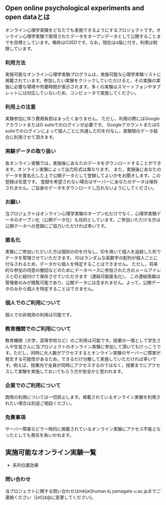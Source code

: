 ## Open online psychological experiments and open dataとは
オンライン心理学実験をどなたでも実施できるようにするプロジェクトです。オンライン心理学実験で取得されたデータをオープンデータとして公開することまでを目標としています。略称はO2EDです。なお，現在はα版に付き，利用は制限しています。

### 利用方法
実施可能なオンライン心理学実験プログラムは，実施可能な心理学実験リストに掲載されています。参加したい実験をクリックしていただけると，その実験の実施に必要な環境や所要時間が表示されます。多くの実験はスマートフォンやタブレットには対応していないため，コンピュータで実施してください。

### 利用上の注意
実験参加に伴う費用負担はまったくありません。
ただし，利用の際にはGoogleアカウントまたはG suiteでのログインが必要です。
GoogleアカウントまたはG suiteでのログインによって個人ごとに共通したIDを付与し，実験間のデータ結合に利用させて頂きます。

### 実験データの取り扱い
各オンライン実験では，実施後にあなたのデータをダウンロードすることができます。オンライン実験によって出力形式は異なります。
また，実施後にあなたのデータを匿名化した上で公開データとして登録してよいかをお聞きします。この登録は任意です。
登録を希望されない場合はサーバーにあなたのデータは保存されません。ご自身のデータをダウンロードし忘れないようにしてください。

### お願い
当プロジェクトはオンライン心理学実験のオープン化だけでなく，心理学実験データのオープン化（公開データ化）も目的としています。ご参加いただける方は公開データへの登録にご協力いただければ幸いです。

### 匿名化
実験にご参加いただいた方は個別のIDを付与し，IDを用いて個人を追跡した形でデータを管理させていただきます。
IDはランダムな英数字の配列が個人ごとに付与されるため，データから個人を特定することはできません。
ただし，将来的な参加の同意の撤回などのためにデータベースに参加された方のメールアドレスとIDと紐付けて保存させていただきます（連結可能匿名化）。
この連結情報は管理者のみが閲覧可能であり，公開データには含まれません。よって，公開データのみから個人を特定することはできません。

### 個人でのご利用について
個人での非商用の利用は可能です。

### 教育機関でのご利用について
教育機関（大学，高等学校など）のご利用は可能です。授業の一環として学生さんや生徒さんに当プロジェクトのオンライン実験に参加して頂いてもけっこうです。ただし，同時に大人数がアクセスするとオンライン実験のサーバーに障害が発生する可能性があるため，できるだけ分散して実施していただければ幸いです。例えば，授業内で全員が同時にアクセスするのではなく，授業までにアクセスして実験を実施しておいてもらう方が安全かと思われます。

### 企業でのご利用について
商用の利用については一切禁止します。掲載されているオンライン実験を利用されたい場合は別途ご相談ください。

### 免責事項
サーバー障害などで一時的に掲載されているオンライン実験にアクセス不能となったとしても責任を負いかねます。

## 実施可能なオンライン実験一覧

 * 系列位置効果

### 問い合わせ

当プロジェクトに関する問い合わせはmk[at]human.kj.yamagata-u.ac.jpまでご連絡ください（[at]は@に変更してください)。
